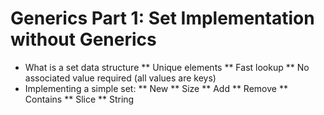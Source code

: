 # Generics Part 1: Set Implementation without Generics
* What is a set data structure
** Unique elements
** Fast lookup
** No associated value required (all values are keys)
* Implementing a simple set:
** New
** Size
** Add
** Remove
** Contains
** Slice
** String
